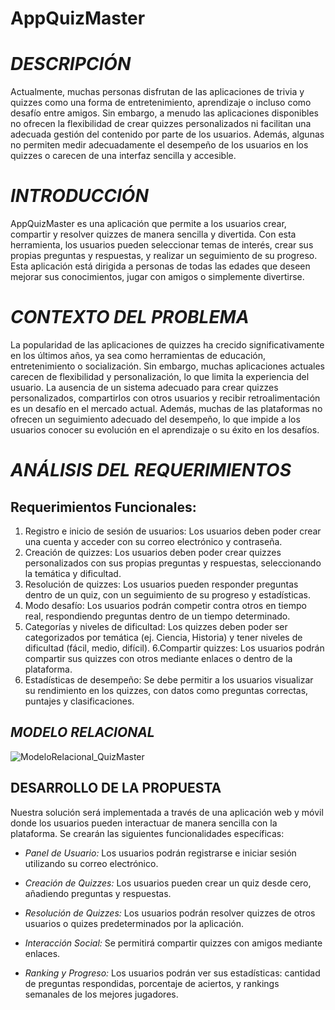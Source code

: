 # AppQuizMaster

# *DESCRIPCIÓN*
Actualmente, muchas personas disfrutan de las aplicaciones de trivia y quizzes como una forma de entretenimiento, aprendizaje o incluso como desafío entre amigos.
Sin embargo, a menudo las aplicaciones disponibles no ofrecen la flexibilidad de crear quizzes personalizados ni facilitan una adecuada gestión del contenido por parte de los usuarios. 
Además, algunas no permiten medir adecuadamente el desempeño de los usuarios en los quizzes o carecen de una interfaz sencilla y accesible.

# *INTRODUCCIÓN*
AppQuizMaster es una aplicación que permite a los usuarios crear, compartir y resolver quizzes de manera sencilla y divertida.
Con esta herramienta, los usuarios pueden seleccionar temas de interés, crear sus propias preguntas y respuestas, y realizar un seguimiento de su progreso. 
Esta aplicación está dirigida a personas de todas las edades que deseen mejorar sus conocimientos, jugar con amigos o simplemente divertirse.

# *CONTEXTO DEL PROBLEMA*
La popularidad de las aplicaciones de quizzes ha crecido significativamente en los últimos años, ya sea como herramientas de educación, entretenimiento o socialización.
Sin embargo, muchas aplicaciones actuales carecen de flexibilidad y personalización, lo que limita la experiencia del usuario.
La ausencia de un sistema adecuado para crear quizzes personalizados, compartirlos con otros usuarios y recibir retroalimentación es un desafío en el mercado actual.
Además, muchas de las plataformas no ofrecen un seguimiento adecuado del desempeño, lo que impide a los usuarios conocer su evolución en el aprendizaje o su éxito en los desafíos.

# *ANÁLISIS DEL REQUERIMIENTOS*
## Requerimientos Funcionales:
1. Registro e inicio de sesión de usuarios: Los usuarios deben poder crear una cuenta y acceder con su correo electrónico y contraseña.
2. Creación de quizzes: Los usuarios deben poder crear quizzes personalizados con sus propias preguntas y respuestas, seleccionando la temática y dificultad.
3. Resolución de quizzes: Los usuarios pueden responder preguntas dentro de un quiz, con un seguimiento de su progreso y estadísticas.
4. Modo desafío: Los usuarios podrán competir contra otros en tiempo real, respondiendo preguntas dentro de un tiempo determinado.
5. Categorías y niveles de dificultad: Los quizzes deben poder ser categorizados por temática (ej. Ciencia, Historia) y tener niveles de dificultad (fácil, medio, difícil).
6.Compartir quizzes: Los usuarios podrán compartir sus quizzes con otros mediante enlaces o dentro de la plataforma.
7. Estadísticas de desempeño: Se debe permitir a los usuarios visualizar su rendimiento en los quizzes, con datos como preguntas correctas, puntajes y clasificaciones.

## *MODELO RELACIONAL*
![ModeloRelacional_QuizMaster](https://github.com/user-attachments/assets/36f9b473-2bd4-4736-9055-91f621d90e4a)

## DESARROLLO DE LA PROPUESTA
Nuestra solución será implementada a través de una aplicación web y móvil donde los usuarios pueden interactuar de manera sencilla con la plataforma. Se crearán las siguientes funcionalidades específicas:

- *Panel de Usuario:* 
Los usuarios podrán registrarse e iniciar sesión utilizando su correo electrónico.

- *Creación de Quizzes:* 
Los usuarios pueden crear un quiz desde cero, añadiendo preguntas y respuestas.

- *Resolución de Quizzes:* 
Los usuarios podrán resolver quizzes de otros usuarios o quizes predeterminados por la aplicación.

- *Interacción Social:* 
Se permitirá compartir quizzes con amigos mediante enlaces.

- *Ranking y Progreso:* 
Los usuarios podrán ver sus estadísticas: cantidad de preguntas respondidas, porcentaje de aciertos, y rankings semanales de los mejores jugadores.
